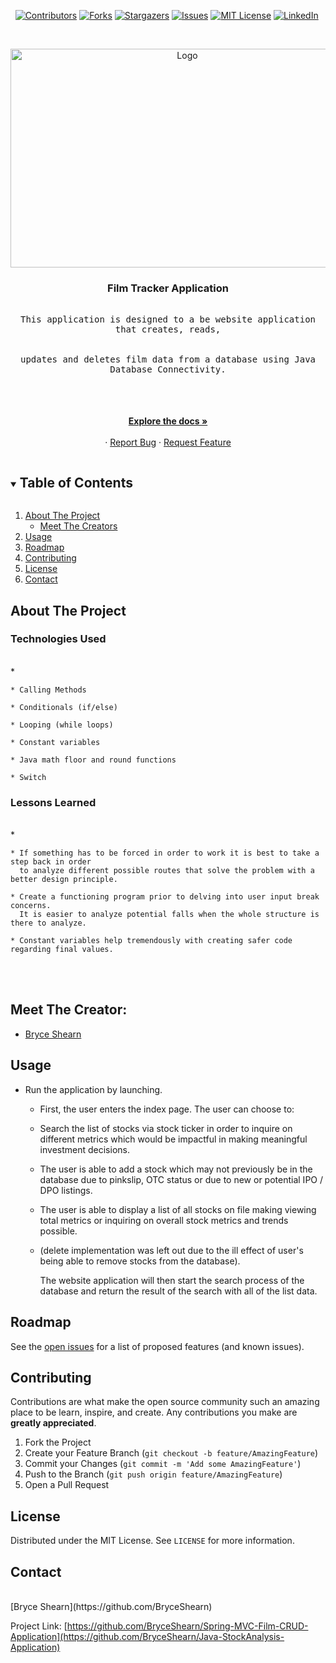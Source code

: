 <i></i>   [![Contributors][contributors-shield]][contributors-url]
[![Forks][forks-shield]][forks-url]
[![Stargazers][stars-shield]][stars-url]
[![Issues][issues-shield]][issues-url]
[![MIT License][license-shield]][license-url]
[![LinkedIn][linkedin-shield]][linkedin-url]

 

<!-- PROJECT LOGO -->
<br />
<p align="center">
  <a href="https://github.com/BryceShearn/Spring-MVC-Film-CRUD-Application">
    <img src="https://images.unsplash.com/photo-1581905764498-f1b60bae941a?ixid=MnwxMjA3fDB8MHxwaG90by1wYWdlfHx8fGVufDB8fHx8&ixlib=rb-1.2.1&auto=format&fit=crop&w=400&q=80" alt="Logo" width="550" height="350">
  </a>

  <h3 align="center">Film Tracker Application</h3>

  <p align="center">
    <kbd>
      <br />
      This application is designed to a be website application that creates, reads,
      <br />
      <br />
      <br />
      updates and deletes film data from a database using Java Database Connectivity.
      <br />
      <br />
      <br />
    </kbd>
    </kbd>
  <br />
  <br />
    <a href="https://github.com/BryceShearn/Spring-MVC-Film-CRUD-Application"><strong>Explore the docs »</strong></a>
    <br />
    <br />
    ·
    <a href="https://github.com/BryceShearn/Spring-MVC-Film-CRUD-Application/issues">Report Bug</a>
    ·
    <a href="https://github.com/BryceShearn/Spring-MVC-Film-CRUD-Application/issues">Request Feature</a>
  </p>
</p>



<!-- TABLE OF CONTENTS -->
<details open="open">
  <summary><h2 style="display: inline-block">Table of Contents</h2></summary>
  <ol>
    <li>
      <a href="#about-the-project">About The Project</a>
      <ul>
        <li><a href="#meet-the-creators">Meet The Creators</a></li>
      </ul>
    </li>
    <li><a href="#usage">Usage</a></li>
    <li><a href="#roadmap">Roadmap</a></li>
    <li><a href="#contributing">Contributing</a></li>
    <li><a href="#license">License</a></li>
    <li><a href="#contact">Contact</a></li>
  </ol>
</details>



<!-- ABOUT THE PROJECT -->
## About The Project
<i></i>
### Technologies Used
<br />
* <i></i>    

    * Calling Methods

    * Conditionals (if/else)

    * Looping (while loops)

    * Constant variables

    * Java math floor and round functions

    * Switch

### Lessons Learned
<br />
* <i></i>

    * If something has to be forced in order to work it is best to take a step back in order
      to analyze different possible routes that solve the problem with a better design principle.

    * Create a functioning program prior to delving into user input break concerns.
      It is easier to analyze potential falls when the whole structure is there to analyze.

    * Constant variables help tremendously with creating safer code regarding final values.

<br />
<br />

## Meet The Creator:
* [Bryce Shearn](https://github.com/BryceShearn)

<!-- USAGE EXAMPLES -->
## Usage

* Run the application by launching.
    * First, the user enters the index page. The user can choose to:
    *  Search the list of stocks via stock ticker in order to inquire on different
       metrics which would be impactful in making meaningful investment decisions.
    
    *  The user is able to add a stock which may not previously be in the database 
       due to pinkslip, OTC status or due to new or potential IPO / DPO listings.
       
    * The user is able to display a list of all stocks on file making viewing 
      total metrics or inquiring on overall stock metrics and trends possible.
       
    * (delete implementation was left out due to the ill effect of user's 
       being able to remove stocks from the database).
        
        The website application will then start the search process of the
        database and return the result of the search with all of the list data.

<!-- ROADMAP -->
## Roadmap

See the [open issues](https://github.com/BryceShearn/Spring-MVC-Film-CRUD-Application/issues) for a list of proposed features (and known issues).



<!-- CONTRIBUTING -->
## Contributing

Contributions are what make the open source community such an amazing place to be learn, inspire, and create. Any contributions you make are **greatly appreciated**.

1. Fork the Project
2. Create your Feature Branch (`git checkout -b feature/AmazingFeature`)
3. Commit your Changes (`git commit -m 'Add some AmazingFeature'`)
4. Push to the Branch (`git push origin feature/AmazingFeature`)
5. Open a Pull Request



<!-- LICENSE -->
## License

Distributed under the MIT License. See `LICENSE` for more information.



<!-- CONTACT -->
## Contact
<br />
[Bryce Shearn](https://github.com/BryceShearn)
<br />

Project Link: [https://github.com/BryceShearn/Spring-MVC-Film-CRUD-Application](https://github.com/BryceShearn/Java-StockAnalysis-Application)







<!-- MARKDOWN LINKS & IMAGES -->
<!-- https://www.markdownguide.org/basic-syntax/#reference-style-links -->
[contributors-shield]: https://img.shields.io/github/contributors/BryceShearn/Spring-MVC-Film-CRUD-Application.svg?style=for-the-badge
[contributors-url]: https://github.com/BryceShearn/Spring-MVC-Film-CRUD-Application/graphs/contributors
[forks-shield]: https://img.shields.io/github/forks/BryceShearn/Spring-MVC-Film-CRUD-Application.svg?style=for-the-badge
[forks-url]: https://github.com/BryceShearn/Spring-MVC-Film-CRUD-Application/network/members
[stars-shield]: https://img.shields.io/github/stars/BryceShearn/Spring-MVC-Film-CRUD-Application.svg?style=for-the-badge
[stars-url]: https://github.com/BryceShearn/Java-StockAnalysis-Application/stargazers
[issues-shield]: https://img.shields.io/github/issues/BryceShearn/Spring-MVC-Film-CRUD-Application.svg?style=for-the-badge
[issues-url]: https://github.com/BryceShearn/Spring-MVC-Film-CRUD-Application/issues
[license-shield]: https://img.shields.io/github/license/BryceShearn/Spring-MVC-Film-CRUD-Application.svg?style=for-the-badge
[license-url]: https://github.com/BryceShearn/Spring-MVC-Film-CRUD-Application/blob/master/LICENSE.txt
[linkedin-shield]: https://img.shields.io/badge/-LinkedIn-black.svg?style=for-the-badge&logo=linkedin&colorB=555
[linkedin-url]: https://linkedin.com/in/BryceShearn

